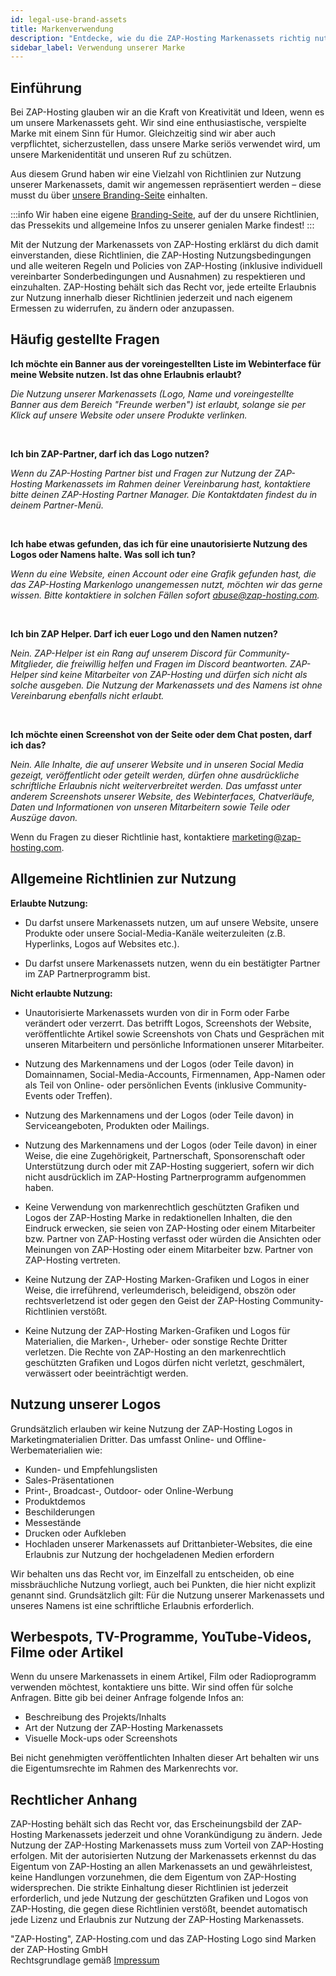 ```yaml
---
id: legal-use-brand-assets
title: Markenverwendung
description: "Entdecke, wie du die ZAP-Hosting Markenassets richtig nutzt, um die Markenidentität und Reputation zu schützen und gleichzeitig deine Partnerschaft zu promoten → Jetzt mehr erfahren"
sidebar_label: Verwendung unserer Marke
---
```


## Einführung

Bei ZAP-Hosting glauben wir an die Kraft von Kreativität und Ideen, wenn es um unsere Markenassets geht. Wir sind eine enthusiastische, verspielte Marke mit einem Sinn für Humor. Gleichzeitig sind wir aber auch verpflichtet, sicherzustellen, dass unsere Marke seriös verwendet wird, um unsere Markenidentität und unseren Ruf zu schützen.

Aus diesem Grund haben wir eine Vielzahl von Richtlinien zur Nutzung unserer Markenassets, damit wir angemessen repräsentiert werden – diese musst du über [unsere Branding-Seite](https://zap-hosting.com/branding) einhalten.

:::info
Wir haben eine eigene [Branding-Seite](https://zap-hosting.com/branding), auf der du unsere Richtlinien, das Pressekits und allgemeine Infos zu unserer genialen Marke findest!
:::

Mit der Nutzung der Markenassets von ZAP-Hosting erklärst du dich damit einverstanden, diese Richtlinien, die ZAP-Hosting Nutzungsbedingungen und alle weiteren Regeln und Policies von ZAP-Hosting (inklusive individuell vereinbarter Sonderbedingungen und Ausnahmen) zu respektieren und einzuhalten. ZAP-Hosting behält sich das Recht vor, jede erteilte Erlaubnis zur Nutzung innerhalb dieser Richtlinien jederzeit und nach eigenem Ermessen zu widerrufen, zu ändern oder anzupassen.



## Häufig gestellte Fragen

**Ich möchte ein Banner aus der voreingestellten Liste im Webinterface für meine Website nutzen. Ist das ohne Erlaubnis erlaubt?**

*Die Nutzung unserer Markenassets (Logo, Name und voreingestellte Banner aus dem Bereich "Freunde werben") ist erlaubt, solange sie per Klick auf unsere Website oder unsere Produkte verlinken.*

<br/>

**Ich bin ZAP-Partner, darf ich das Logo nutzen?**

*Wenn du ZAP-Hosting Partner bist und Fragen zur Nutzung der ZAP-Hosting Markenassets im Rahmen deiner Vereinbarung hast, kontaktiere bitte deinen ZAP-Hosting Partner Manager. Die Kontaktdaten findest du in deinem Partner-Menü.*

<br/>

**Ich habe etwas gefunden, das ich für eine unautorisierte Nutzung des Logos oder Namens halte. Was soll ich tun?**

*Wenn du eine Website, einen Account oder eine Grafik gefunden hast, die das ZAP-Hosting Markenlogo unangemessen nutzt, möchten wir das gerne wissen. Bitte kontaktiere in solchen Fällen sofort abuse@zap-hosting.com.*

<br/>

**Ich bin ZAP Helper. Darf ich euer Logo und den Namen nutzen?**

*Nein. ZAP-Helper ist ein Rang auf unserem Discord für Community-Mitglieder, die freiwillig helfen und Fragen im Discord beantworten. ZAP-Helper sind keine Mitarbeiter von ZAP-Hosting und dürfen sich nicht als solche ausgeben. Die Nutzung der Markenassets und des Namens ist ohne Vereinbarung ebenfalls nicht erlaubt.*

<br/>

**Ich möchte einen Screenshot von der Seite oder dem Chat posten, darf ich das?**

*Nein. Alle Inhalte, die auf unserer Website und in unseren Social Media gezeigt, veröffentlicht oder geteilt werden, dürfen ohne ausdrückliche schriftliche Erlaubnis nicht weiterverbreitet werden. Das umfasst unter anderem Screenshots unserer Website, des Webinterfaces, Chatverläufe, Daten und Informationen von unseren Mitarbeitern sowie Teile oder Auszüge davon.*

Wenn du Fragen zu dieser Richtlinie hast, kontaktiere marketing@zap-hosting.com.


## Allgemeine Richtlinien zur Nutzung

**Erlaubte Nutzung:**

- Du darfst unsere Markenassets nutzen, um auf unsere Website, unsere Produkte oder unsere Social-Media-Kanäle weiterzuleiten (z.B. Hyperlinks, Logos auf Websites etc.).

- Du darfst unsere Markenassets nutzen, wenn du ein bestätigter Partner im ZAP Partnerprogramm bist.


**Nicht erlaubte Nutzung:**

- Unautorisierte Markenassets wurden von dir in Form oder Farbe verändert oder verzerrt. Das betrifft Logos, Screenshots der Website, veröffentlichte Artikel sowie Screenshots von Chats und Gesprächen mit unseren Mitarbeitern und persönliche Informationen unserer Mitarbeiter.

- Nutzung des Markennamens und der Logos (oder Teile davon) in Domainnamen, Social-Media-Accounts, Firmennamen, App-Namen oder als Teil von Online- oder persönlichen Events (inklusive Community-Events oder Treffen).

- Nutzung des Markennamens und der Logos (oder Teile davon) in Serviceangeboten, Produkten oder Mailings.

- Nutzung des Markennamens und der Logos (oder Teile davon) in einer Weise, die eine Zugehörigkeit, Partnerschaft, Sponsorenschaft oder Unterstützung durch oder mit ZAP-Hosting suggeriert, sofern wir dich nicht ausdrücklich im ZAP-Hosting Partnerprogramm aufgenommen haben.

- Keine Verwendung von markenrechtlich geschützten Grafiken und Logos der ZAP-Hosting Marke in redaktionellen Inhalten, die den Eindruck erwecken, sie seien von ZAP-Hosting oder einem Mitarbeiter bzw. Partner von ZAP-Hosting verfasst oder würden die Ansichten oder Meinungen von ZAP-Hosting oder einem Mitarbeiter bzw. Partner von ZAP-Hosting vertreten.

- Keine Nutzung der ZAP-Hosting Marken-Grafiken und Logos in einer Weise, die irreführend, verleumderisch, beleidigend, obszön oder rechtsverletzend ist oder gegen den Geist der ZAP-Hosting Community-Richtlinien verstößt.

- Keine Nutzung der ZAP-Hosting Marken-Grafiken und Logos für Materialien, die Marken-, Urheber- oder sonstige Rechte Dritter verletzen.
Die Rechte von ZAP-Hosting an den markenrechtlich geschützten Grafiken und Logos dürfen nicht verletzt, geschmälert, verwässert oder beeinträchtigt werden.

## Nutzung unserer Logos

Grundsätzlich erlauben wir keine Nutzung der ZAP-Hosting Logos in Marketingmaterialien Dritter. Das umfasst Online- und Offline-Werbematerialien wie:
- Kunden- und Empfehlungslisten
- Sales-Präsentationen
- Print-, Broadcast-, Outdoor- oder Online-Werbung
- Produktdemos
- Beschilderungen
- Messestände
- Drucken oder Aufkleben
- Hochladen unserer Markenassets auf Drittanbieter-Websites, die eine Erlaubnis zur Nutzung der hochgeladenen Medien erfordern

Wir behalten uns das Recht vor, im Einzelfall zu entscheiden, ob eine missbräuchliche Nutzung vorliegt, auch bei Punkten, die hier nicht explizit genannt sind. Grundsätzlich gilt: Für die Nutzung unserer Markenassets und unseres Namens ist eine schriftliche Erlaubnis erforderlich.

## Werbespots, TV-Programme, YouTube-Videos, Filme oder Artikel
Wenn du unsere Markenassets in einem Artikel, Film oder Radioprogramm verwenden möchtest, kontaktiere uns bitte. Wir sind offen für solche Anfragen. Bitte gib bei deiner Anfrage folgende Infos an:
- Beschreibung des Projekts/Inhalts
- Art der Nutzung der ZAP-Hosting Markenassets
- Visuelle Mock-ups oder Screenshots

Bei nicht genehmigten veröffentlichten Inhalten dieser Art behalten wir uns die Eigentumsrechte im Rahmen des Markenrechts vor.

## Rechtlicher Anhang

ZAP-Hosting behält sich das Recht vor, das Erscheinungsbild der ZAP-Hosting Markenassets jederzeit und ohne Vorankündigung zu ändern. Jede Nutzung der ZAP-Hosting Markenassets muss zum Vorteil von ZAP-Hosting erfolgen. Mit der autorisierten Nutzung der Markenassets erkennst du das Eigentum von ZAP-Hosting an allen Markenassets an und gewährleistest, keine Handlungen vorzunehmen, die dem Eigentum von ZAP-Hosting widersprechen. Die strikte Einhaltung dieser Richtlinien ist jederzeit erforderlich, und jede Nutzung der geschützten Grafiken und Logos von ZAP-Hosting, die gegen diese Richtlinien verstößt, beendet automatisch jede Lizenz und Erlaubnis zur Nutzung der ZAP-Hosting Markenassets.

"ZAP-Hosting", ZAP-Hosting.com und das ZAP-Hosting Logo sind Marken der ZAP-Hosting GmbH  
Rechtsgrundlage gemäß [Impressum](https://zap-hosting.com/en/imprint/)